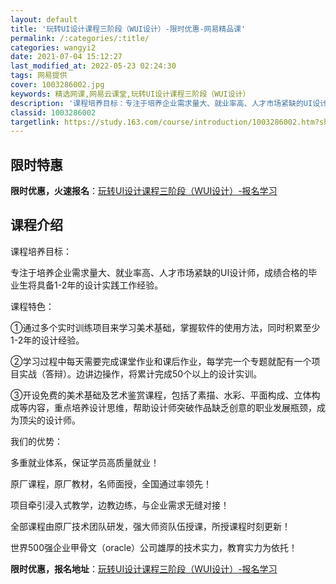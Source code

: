 ```yaml
---
layout: default
title: '玩转UI设计课程三阶段（WUI设计）-限时优惠-网易精品课'
permalink: /:categories/:title/
categories: wangyi2
date: 2021-07-04 15:12:27
last_modified_at: 2022-05-23 02:24:30
tags: 网易提供
cover: 1003286002.jpg
keywords: 精选网课,网易云课堂,玩转UI设计课程三阶段（WUI设计）
description: '课程培养目标：专注于培养企业需求量大、就业率高、人才市场紧缺的UI设计师，成绩合格的毕业生将具备1-2年的设计实践工作经'
classid: 1003286002
targetlink: https://study.163.com/course/introduction/1003286002.htm?share=1&shareId=1025206652&utm_campaign=share&utm_medium=iphoneShare&utm_source=&utm_u=1025206652
---
```


## 限时特惠

**限时优惠，火速报名**：[玩转UI设计课程三阶段（WUI设计）-报名学习](https://study.163.com/course/introduction/1003286002.htm?share=1&shareId=1025206652&utm_campaign=share&utm_medium=iphoneShare&utm_source=&utm_u=1025206652)

## 课程介绍

课程培养目标：

专注于培养企业需求量大、就业率高、人才市场紧缺的UI设计师，成绩合格的毕业生将具备1-2年的设计实践工作经验。



课程特色：

①通过多个实时训练项目来学习美术基础，掌握软件的使用方法，同时积累至少1-2年的设计经验。

②学习过程中每天需要完成课堂作业和课后作业，每学完一个专题就配有一个项目实战（答辩）。边讲边操作，将累计完成50个以上的设计实训。

③开设免费的美术基础及艺术鉴赏课程，包括了素描、水彩、平面构成、立体构成等内容，重点培养设计思维，帮助设计师突破作品缺乏创意的职业发展瓶颈，成为顶尖的设计师。



我们的优势：

多重就业体系，保证学员高质量就业！

原厂课程，原厂教材，名师面授，全国通过率领先！

项目牵引浸入式教学，边教边练，与企业需求无缝对接！

全部课程由原厂技术团队研发，强大师资队伍授课，所授课程时刻更新！

世界500强企业甲骨文（oracle）公司雄厚的技术实力，教育实力为依托！

**限时优惠，报名地址**：[玩转UI设计课程三阶段（WUI设计）-报名学习](https://study.163.com/course/introduction/1003286002.htm?share=1&shareId=1025206652&utm_campaign=share&utm_medium=iphoneShare&utm_source=&utm_u=1025206652)

